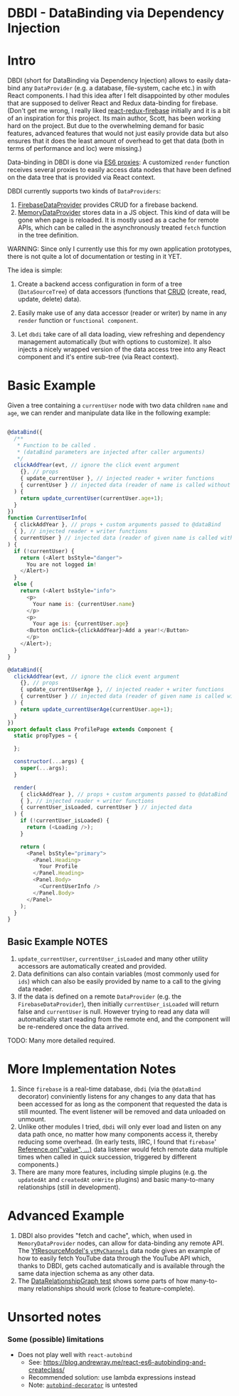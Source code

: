 
# DBDI - **D**ata**B**inding via **D**ependency **I**njection

# Intro

DBDI (short for DataBinding via Dependency Injection) allows to easily data-bind any `DataProvider` (e.g. a database, file-system, cache etc.) in with React components. I had this idea after I felt disappointed by other modules that are supposed to deliver React and Redux data-binding for firebase. (Don't get me wrong, I really liked [react-redux-firebase](https://github.com/prescottprue/react-redux-firebase) initially and it is a bit of an inspiration for this project. Its main author, Scott, has been working hard on the project. But due to the overwhelming demand for basic features, advanced features that would not just easily provide data but also ensures that it does the least amount of overhead to get that data (both in terms of performance and loc) were missing.)

Data-binding in DBDI is done via [ES6 proxies](https://ponyfoo.com/articles/es6-proxies-in-depth): A customized `render` function receives several proxies to easily access data nodes that have been defined on the data tree that is provided via React context.

DBDI currently supports two kinds of `DataProviders`:

1. [FirebaseDataProvider](https://github.com/Domiii/project-empire/blob/master/src/dbdi/firebase/FirebaseDataProvider.js) provides CRUD for a firebase backend.
1. [MemoryDataProvider](https://github.com/Domiii/project-empire/blob/master/src/dbdi/dataProviders/MemoryDataProvider.js) stores data in a JS object. This kind of data will be gone when page is reloaded. It is mostly used as a cache for remote APIs, which can be called in the asynchronously treated `fetch` function in the tree definition.

WARNING: Since only I currently use this for my own application prototypes, there is not quite a lot of documentation or testing in it YET.


The idea is simple:

1. Create a backend access configuration in form of a tree (`DataSourceTree`) of data accessors (functions that [CRUD](https://en.wikipedia.org/wiki/Create,_read,_update_and_delete) (create, read, update, delete) data).

1. Easily make use of any data accessor (reader or writer) by name in any `render` function or `functional component`.

1. Let `dbdi` take care of all data loading, view refreshing and dependency management automatically (but with options to customize). It also injects a nicely wrapped version of the data access tree into any React component and it's entire sub-tree (via React context).


# Basic Example

Given a tree containing a `currentUser` node with two data children `name` and `age`, we can render and manipulate data like in the following example:


```js

@dataBind({
  /**
   * Function to be called .
   * (dataBind parameters are injected after caller arguments)
   */
  clickAddYear(evt, // ignore the click event argument
    {}, // props
    { update_currentUser }, // injected reader + writer functions
    { currentUser } // injected data (reader of name is called without arguments)
  ) {
    return update_currentUser(currentUser.age+1);
  }
})
function CurrentUserInfo(
  { clickAddYear }, // props + custom arguments passed to @dataBind
  { }, // injected reader + writer functions
  { currentUser } // injected data (reader of given name is called without arguments)
) {
  if (!currentUser) {
    return (<Alert bsStyle="danger">
      You are not logged in!
    </Alert>)
  }
  else {
    return (<Alert bsStyle="info">
      <p>
        Your name is: {currentUser.name}
      </p>
      <p>
        Your age is: {currentUser.age} 
      <Button onClick={clickAddYear}>Add a year!</Button>
      </p>
    </Alert>);
  }
}

@dataBind({
  clickAddYear(evt, // ignore the click event argument
    {}, // props
    { update_currentUserAge }, // injected reader + writer functions
    { currentUser } // injected data (reader of given name is called without arguments)
  ) {
    return update_currentUserAge(currentUser.age+1);
  }
})
export default class ProfilePage extends Component {
  static propTypes = {

  };

  constructor(...args) {
    super(...args);
  }

  render(
    { clickAddYear }, // props + custom arguments passed to @dataBind
    { }, // injected reader + writer functions
    { currentUser_isLoaded, currentUser } // injected data
  ) {
    if (!currentUser_isLoaded) {
      return (<Loading />);
    }

    return (
      <Panel bsStyle="primary">
        <Panel.Heading>
          Your Profile
        </Panel.Heading>
        <Panel.Body>
          <CurrentUserInfo />
        </Panel.Body>
      </Panel>
    );
  }
}
```

## Basic Example NOTES

1. `update_currentUser`, `currentUser_isLoaded` and many other utility accessors are automatically created and provided.
1. Data definitions can also contain variables (most commonly used for `ids`) which can also be easily provided by name to a call to the giving data reader.
1. If the data is defined on a remote `DataProvider` (e.g. the `FirebaseDataProvider`), then initially `currentUser_isLoaded` will return false and `currentUser` is null. However trying to read any data will automatically start reading from the remote end, and the component will be re-rendered once the data arrived.


TODO: Many more detailed required.



# More Implementation Notes

1. Since `firebase` is a real-time database, `dbdi` (via the `@dataBind` decorator) conviniently listens for any changes to any data that has been accessed for as long as the component that requested the data is still mounted. The event listener will be removed and data unloaded on unmount.
1. Unlike other modules I tried, `dbdi` will only ever load and listen on any data path once, no matter how many components access it, thereby reducing some overhead. (In early tests, IIRC, I found that `firebase`' [Reference.on("value", ...)](https://firebase.google.com/docs/reference/js/firebase.database.Reference#on) data listener would fetch remote data multiple times when called in quick succession, triggered by different components.)
1. There are many more features, including simple plugins (e.g. the `updatedAt` and `createdAt` `onWrite` plugins) and basic many-to-many relationships (still in development).


# Advanced Example

1. DBDI also provides "fetch and cache", which, when used in `MemoryDataProvider` nodes, can allow for data-binding any remote API. The [YtResourceModel's `ytMyChannels`](https://github.com/Domiii/project-empire/blob/aac9dfbe6d22b2f9495af927e6107cacc88b1c80/src/core/multimedia/youtube/YtResourceModel.js#L32) data node gives an example of how to easily fetch YouTube data through the YouTube API which, thanks to DBDI, gets cached automatically and is available through the same data injection schema as any other data.
1. The [DataRelationshipGraph test](https://github.com/Domiii/project-empire/blob/master/src/dbdi/__tests__/DataRelationshipGraph.test.js) shows some parts of how many-to-many relationships should work (close to feature-complete).


# Unsorted notes
### Some (possible) limitations
* Does not play well with `react-autobind`
  * See: https://blog.andrewray.me/react-es6-autobinding-and-createclass/
  * Recommended solution: use lambda expressions instead
  * Note: [`autobind-decorator`](https://github.com/andreypopp/autobind-decorator) is untested
